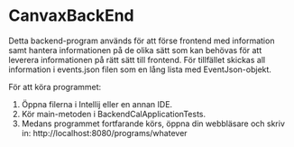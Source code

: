 # CanvaxBackEnd
Detta backend-program används för att förse frontend med information samt hantera informationen på de olika sätt som kan behövas för att leverera informationen på rätt sätt till frontend.
För tillfället skickas all information i events.json filen som en lång lista med EventJson-objekt.

För att köra programmet:
1. Öppna filerna i Intellij eller en annan IDE.
2. Kör main-metoden i BackendCalApplicationTests.
3. Medans programmet fortfarande körs, öppna din webbläsare och skriv in: http://localhost:8080/programs/whatever